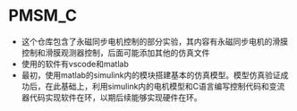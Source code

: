 # PMSM_C
- 这个仓库包含了永磁同步电机控制的部分实验，其内容有永磁同步电机的滑膜控制和滑膜观测器控制，后面可能添加其他的仿真文件
- 使用的软件有vscode和matlab
- 最初，使用matlab的simulink内的模块搭建基本的仿真模型。模型仿真验证成功后，在此基础上，利用simulink内的电机模型和C语言编写控制代码和变流器代码实现软件在环，以期后续能够实现硬件在环。
